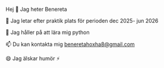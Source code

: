 Hej 👋 Jag heter Benereta

👀 Jag letar efter praktik plats för perioden dec 2025- jun 2026 

🌱 Jag håller på att lära mig python

📫 Du kan kontakta mig beneretahoxha8@gmail.com

😄 Jag älskar humör 
⚡ 

<!---
Benereta88/Benereta88 is a ✨ special ✨ repository because its `README.md` (this file) appears on your GitHub profile.
You can click the Preview link to take a look at your changes.
--->
